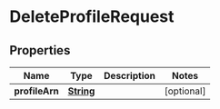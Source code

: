 

# DeleteProfileRequest


## Properties

| Name | Type | Description | Notes |
|------------ | ------------- | ------------- | -------------|
|**profileArn** | [**String**](String.md) |  |  [optional] |



